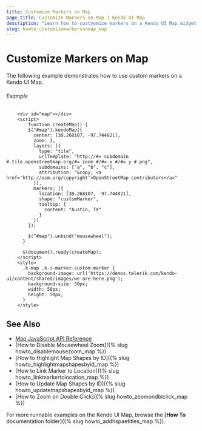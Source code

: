 ```yaml
---
title: Customize Markers on Map
page_title: Customize Markers on Map | Kendo UI Map
description: "Learn how to custyomize markers on a Kendo UI Map widget."
slug: howto_customizemarkersonmap_map
---
```


# Customize Markers on Map

The following example demonstrates how to use custom markers on a Kendo UI Map.

###### Example

```dojo
    <div id="map"></div>
    <script>
        function createMap() {
        $("#map").kendoMap({
          center: [30.268107, -97.744821],
          zoom: 3,
          layers: [{
            type: "tile",
            urlTemplate: "http://#= subdomain #.tile.openstreetmap.org/#= zoom #/#= x #/#= y #.png",
            subdomains: ["a", "b", "c"],
            attribution: "&copy; <a href='http://osm.org/copyright'>OpenStreetMap contributors</a>"
          }],
          markers: [{
            location: [30.268107, -97.744821],
            shape: "customMarker",
            tooltip: {
              content: "Austin, TX"
            }
          }]
        });          

        $("#map").unbind("mousewheel");
      }

      $(document).ready(createMap);
    </script>
 	<style>
      .k-map .k-i-marker-custom-marker {
        background-image: url('https://demos.telerik.com/kendo-ui/content/shared/images/we-are-here.png');
        background-size: 50px;
        width: 50px;
        height: 50px;
      }
    </style>
```

## See Also

* [Map JavaScript API Reference](/api/javascript/dataviz/ui/map)
* [How to Disable Mousewheel Zoom]({% slug howto_disablemousezoom_map %})
* [How to Highlight Map Shapes by ID]({% slug howto_highlightmapshapesbyid_map %})
* [How to Link Marker to Location]({% slug howto_linkmarkertolocation_map %})
* [How to Update Map Shapes by ID]({% slug howto_updatemapshapesbyid_map %})
* [How to Zoom on Double Click]({% slug howto_zoomondblclick_map %})

For more runnable examples on the Kendo UI Map, browse the [**How To** documentation folder]({% slug howto_addhspaetitles_map %}).
